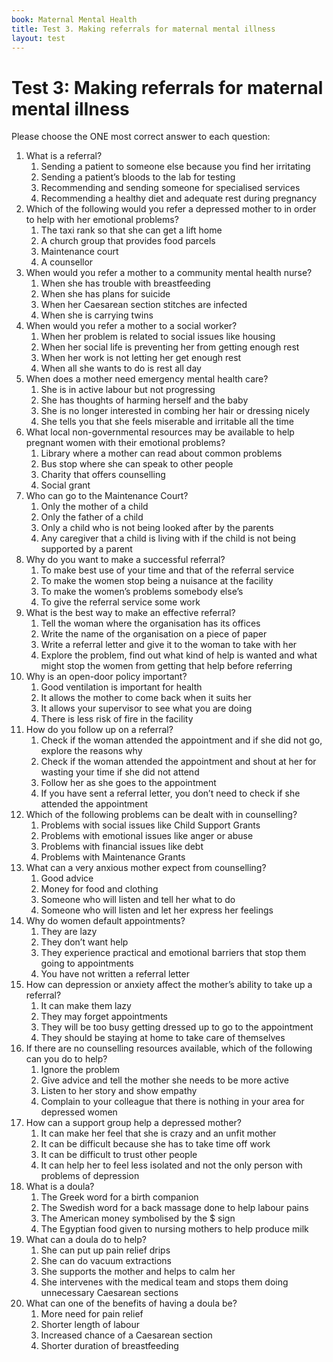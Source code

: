 ```yaml
---
book: Maternal Mental Health
title: Test 3. Making referrals for maternal mental illness
layout: test
---
```


# Test 3: Making referrals for maternal mental illness

Please choose the ONE most correct answer to each question:
 
1.	What is a referral?
	1.	Sending a patient to someone else because you find her irritating
	1.	Sending a patient’s bloods to the lab for testing
	1.	Recommending and sending someone for specialised services
	1.	Recommending a healthy diet and adequate rest during pregnancy
2.	Which of the following would you refer a depressed mother to in order to help with her emotional problems?
	1.	The taxi rank so that she can get a lift home
	1.	A church group that provides food parcels
	1.	Maintenance court 
	1.	A counsellor
3.	When would you refer a mother to a community mental health nurse?
	1.	When she has trouble with breastfeeding
	1.	When she has plans for suicide
	1.	When her Caesarean section stitches are infected
	1.	When she is carrying twins
4.	When would you refer a mother to a social worker?
	1.	When her problem is related to social issues like housing
	1.	When her social life is preventing her from getting enough rest
	1.	When her work is not letting her get enough rest
	1.	When all she wants to do is rest all day
5.	When does a mother need emergency mental health care?
	1.	She is in active labour but not progressing
	1.	She has thoughts of harming herself and the baby
	1.	She is no longer interested in combing her hair or dressing nicely
	1.	She tells you that she feels miserable and irritable all the time
6.	What local non-governmental resources may be available to help pregnant women with their emotional problems? 
	1.	Library where a mother can read about common problems
	1.	Bus stop where she can speak to other people
	1.	Charity that offers counselling
	1.	Social grant
7.	Who can go to the Maintenance Court?
	1.	Only the mother of a child
	1.	Only the father of a child
	1.	Only a child who is not being looked after by the parents
	1.	Any caregiver that a child is living with if the child is not being supported by a parent
8.	Why do you want to make a successful referral? 
	1.	To make best use of your time and that of the referral service
	1.	To make the women stop being a nuisance at the facility
	1.	To make the women’s problems somebody else’s
	1.	To give the referral service some work
9.	What is the best way to make an effective referral?
	1.	Tell the woman where the organisation has its offices
	1.	Write the name of the organisation on a piece of paper
	1.	Write a referral letter and give it to the woman to take with her
	1.	Explore the problem, find out what kind of help is wanted and what might stop the women from getting that help before referring
10.	Why is an open-door policy important?
	1.	Good ventilation is important for health
	1.	It allows the mother to come back when it suits her
	1.	It allows your supervisor to see what you are doing
	1.	There is less risk of fire in the facility
11.	How do you follow up on a referral?
	1.	Check if the woman attended the appointment  and if she did not go, explore the reasons why
	1.	Check if the woman attended the appointment and shout at her for wasting your time if she did not attend
	1.	Follow her as she goes to the appointment
	1.	If you have sent a referral letter, you don’t need to check if she attended the appointment 
12.	Which of the following problems can be dealt with in counselling?
	1.	Problems with social issues like Child Support Grants 
	1.	Problems with emotional issues like anger or abuse
	1.	Problems with financial issues like debt
	1.	Problems with Maintenance Grants 
13.	What can a very anxious mother expect from counselling?
	1.	Good advice
	1.	Money for food and clothing
	1.	Someone who will listen and tell her what to do
	1.	Someone who will listen and let her express her feelings 
14.	Why do women default appointments?
	1.	They are lazy
	1.	They don’t want help
	1.	They experience practical and emotional barriers that stop them going to appointments
	1.	You have not written a referral letter
15.	How can depression or anxiety affect the mother’s ability to take up a referral?
	1.	It can make them lazy
	1.	They may forget appointments
	1.	They will be too busy getting dressed up to go to the appointment
	1.	They should be staying at home to take care of themselves
16.	If there are no counselling resources available, which of the following can you do to help?
	1.	Ignore the problem
	1.	Give advice and tell the mother she needs to be more active
	1.	Listen to her story and show empathy
	1.	Complain to your colleague that there is nothing in your area for depressed women 
17.	How can a support group help a depressed mother?
	1.	It can make her feel that she is crazy and an unfit mother
	1.	It can be difficult because she has to take time off work
	1.	It can be difficult to trust other people
	1.	It can help her to feel less isolated and not the only person with problems of depression
18.	What is a doula?
	1.	The Greek word for a birth companion
	1.	The Swedish word for a back massage done to help labour pains
	1.	The American money symbolised by the $ sign
	1.	The Egyptian food given to nursing mothers to help produce milk 
19.	What can a doula do to help?
	1.	She can put up pain relief drips
	1.	She can do vacuum extractions
	1.	She supports the mother and helps to calm her
	1.	She intervenes with the medical team and stops them doing unnecessary Caesarean sections
20.	What can one of the benefits of having a doula be?
	1.	More need for pain relief
	1.	Shorter length of labour
	1.	Increased chance of a Caesarean section
	1.	Shorter duration of breastfeeding
